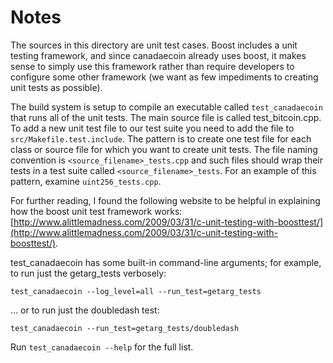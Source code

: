 # Notes
The sources in this directory are unit test cases.  Boost includes a
unit testing framework, and since canadaecoin already uses boost, it makes
sense to simply use this framework rather than require developers to
configure some other framework (we want as few impediments to creating
unit tests as possible).

The build system is setup to compile an executable called `test_canadaecoin`
that runs all of the unit tests.  The main source file is called
test_bitcoin.cpp. To add a new unit test file to our test suite you need 
to add the file to `src/Makefile.test.include`. The pattern is to create 
one test file for each class or source file for which you want to create 
unit tests.  The file naming convention is `<source_filename>_tests.cpp` 
and such files should wrap their tests in a test suite 
called `<source_filename>_tests`. For an example of this pattern, 
examine `uint256_tests.cpp`.

For further reading, I found the following website to be helpful in
explaining how the boost unit test framework works:
[http://www.alittlemadness.com/2009/03/31/c-unit-testing-with-boosttest/](http://www.alittlemadness.com/2009/03/31/c-unit-testing-with-boosttest/).

test_canadaecoin has some built-in command-line arguments; for
example, to run just the getarg_tests verbosely:

    test_canadaecoin --log_level=all --run_test=getarg_tests

... or to run just the doubledash test:

    test_canadaecoin --run_test=getarg_tests/doubledash

Run `test_canadaecoin --help` for the full list.


